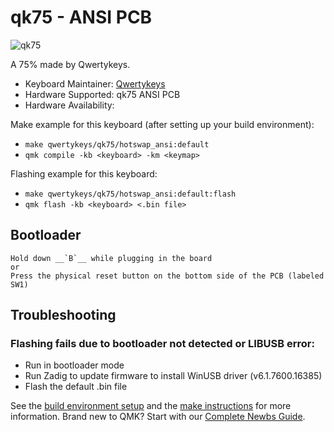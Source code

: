 # qk75 - ANSI PCB

![qk75]()

A 75% made by Qwertykeys.

* Keyboard Maintainer: [Qwertykeys](https://github.com/owlab-git)
* Hardware Supported: qk75 ANSI PCB
* Hardware Availability: 

Make example for this keyboard (after setting up your build environment):
* `make qwertykeys/qk75/hotswap_ansi:default`
* `qmk compile -kb <keyboard> -km <keymap>`

Flashing example for this keyboard:

* `make qwertykeys/qk75/hotswap_ansi:default:flash`
* `qmk flash -kb <keyboard> <.bin file>`


## Bootloader 
    Hold down __`B`__ while plugging in the board
    or
    Press the physical reset button on the bottom side of the PCB (labeled SW1)

## Troubleshooting
### Flashing fails due to bootloader not detected or LIBUSB error:
* Run in bootloader mode
* Run Zadig to update firmware to install WinUSB driver (v6.1.7600.16385) 
* Flash the default .bin file

See the [build environment setup](https://docs.qmk.fm/#/getting_started_build_tools) and the [make instructions](https://docs.qmk.fm/#/getting_started_make_guide) for more information. Brand new to QMK? Start with our [Complete Newbs Guide](https://docs.qmk.fm/#/newbs).
